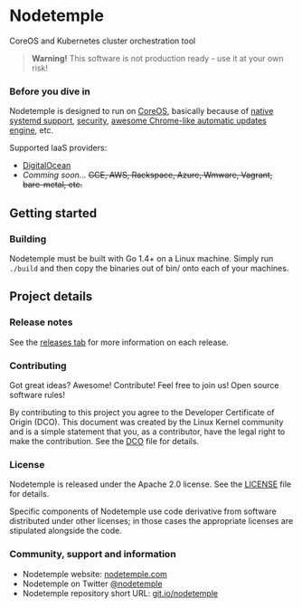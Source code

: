 # Nodetemple

CoreOS and Kubernetes cluster orchestration tool
> **Warning!** This software is not production ready - use it at your own risk!

### Before you dive in

Nodetemple is designed to run on [CoreOS](https://coreos.com), basically because of [native systemd support](https://coreos.com/using-coreos/systemd/), [security](https://coreos.com/security/), [awesome Chrome-like automatic updates engine](https://coreos.com/using-coreos/updates/), etc.

Supported IaaS providers:
- [DigitalOcean](https://www.digitalocean.com/)
- *Comming soon...* ~~GCE, AWS, Rackspace, Azure, Wmware, Vagrant, bare-metal, etc.~~

## Getting started

### Building

Nodetemple must be built with Go 1.4+ on a Linux machine. Simply run `./build` and then copy the binaries out of bin/ onto each of your machines.

## Project details

### Release notes

See the [releases tab](https://github.com/nodetemple/nodetemple/releases) for more information on each release.

### Contributing

Got great ideas? Awesome! Contribute! Feel free to join us! Open source software rules!

By contributing to this project you agree to the Developer Certificate of Origin (DCO). This document was created by the Linux Kernel community and is a simple statement that you, as a contributor, have the legal right to make the contribution. See the [DCO](DCO) file for details.

### License

Nodetemple is released under the Apache 2.0 license. See the [LICENSE](LICENSE) file for details.

Specific components of Nodetemple use code derivative from software distributed under other licenses; in those cases the appropriate licenses are stipulated alongside the code.

### Community, support and information

- Nodetemple website: [nodetemple.com](https://nodetemple.com)
- Nodetemple on Twitter [@nodetemple](https://twitter.com/nodetemple)
- Nodetemple repository short URL: [git.io/nodetemple](https://git.io/nodetemple)
